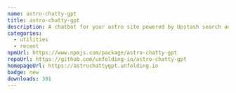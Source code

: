```yaml
---
name: astro-chatty-gpt
title: astro-chatty-gpt
description: A chatbot for your astro site powered by Upstash search and gpt-5
categories:
  - utilities
  - recent
npmUrl: https://www.npmjs.com/package/astro-chatty-gpt
repoUrl: https://github.com/unfolding-io/astro-chatty-gpt
homepageUrl: https://astrochattygpt.unfolding.io
badge: new
downloads: 391
---
```

